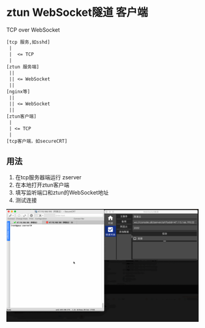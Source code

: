 # ztun WebSocket隧道 客户端

TCP over WebSocket

```
[tcp 服务,如sshd]
 |
 |  <= TCP
 |
[ztun 服务端]
 ||
 || <= WebSocket
 ||
[nginx等]
 ||
 || <= WebSocket
 ||
[ztun客户端]
 |
 | <= TCP
 |
[tcp客户端，如secureCRT]
```

## 用法

1. 在tcp服务器端运行 zserver
1. 在本地打开ztun客户端
1. 填写监听端口和ztun的WebSocket地址
1. 测试连接

![image](./ztun.gif)